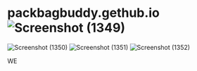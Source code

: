 # packbagbuddy.gethub.io![Screenshot (1349)](https://user-images.githubusercontent.com/65817609/218965489-51ea2b9e-8d65-4491-86f1-ed4a3d7d7f89.png)
![Screenshot (1350)](https://user-images.githubusercontent.com/65817609/218965523-5da32526-d26b-44bb-a6f8-2edaff9ef4ec.png)
![Screenshot (1351)](https://user-images.githubusercontent.com/65817609/218965546-68b0a21c-8fe1-437f-9df8-e748634acede.png)
![Screenshot (1352)](https://user-images.githubusercontent.com/65817609/218965566-e2d76bb8-b430-4317-8dc2-8092d06cd8b3.png)

WE
